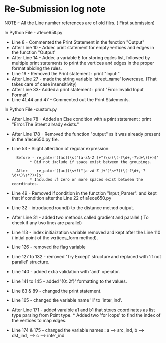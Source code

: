 
Re-Submission log note 
==========================================================================================================================================
NOTE:- All the Line number references are of old files. ( First submission)

In Python File - a1ece650.py

* Line 8 - Commented the Print Statement in the function "Output"
* After Line 10 - Added print statement for empty vertices and edges in the function "Output"
* After Line 14 - Added a variable E for storing egdes list, followed by multiple print statements to print the vertices and edges in the proper format abiding the rules.
* Line 19 - Removed the Print statement : print "Input:"
* After Line 27 - made the string variable 'street_name' lowercase. (That takes care of case insensitivity)
* After Line 33- Added a print statement : print "Error:Invalid Input Format"
* Line 41,44 and 47 - Commented out the Print Statements.


In Python File -custom.py 

* After Line 78 - Added an Else condition with a print statement : print "Error:The Street already exists."
* After Line 178 - Removed the function "output" as it was already present in the a1ece650.py file.
* Line 53 - Slight alteration of regular expression:

        Before - re_pat=r'([ac])\s("[a-zA-Z ]+")\s((\(-?\d+,-?\d+\))+)$' 
              * Did not include if space exist between the groupings.

        After  - re_pat=r'([ac])\s+?("[a-zA-Z ]+")\s+?((\(-?\d+,-?\d+\)\s*?)+)$'
              * Includes if zero or more spaces exist between the coordinates.

* Line 49 - Removed if condition in the function "Input_Parser". and kept that if condition after the Line 22 of a1ece650.py
* Line 32 - introduced round() to the distance method output.
* After Line 31 - added two methods called gradient and parallel.( To check if any two lines are parallel)
* Line 113 - index initialization variable removed and kept after the Line 110 ( intial point of the vertices_form method).
* Line 126 - removed the flag variable
* Line 127 to 132 - removed 'Try Except' structure and replaced with 'if not parallel' structure.
* Line 140 - added extra validation with 'and' operator.
* Line 141 to 145 - added '{0:.2f}' formatting to the values.
* Line 83 & 89 - changed the print statement.
* Line 165 - changed the variable name 'ii' to 'inter_ind'.
* After Line 171 - added varaible a1 and b1 that stores coordinates as list type parsing from Point type.
                 * Added two 'for loops' to find the index of the vertices to map edges.

* Line 174 & 175 - changed the variable names : a --> src_ind, b --> dst_ind, --> c --> inter_ind


